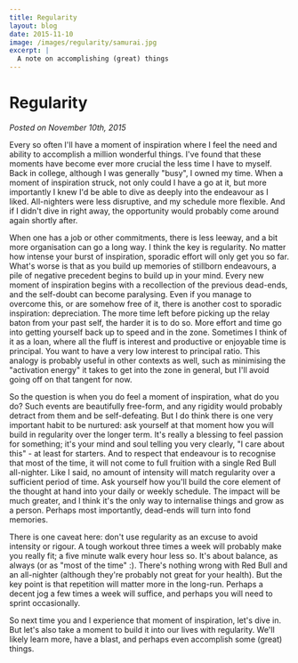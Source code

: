 ```yaml
---
title: Regularity
layout: blog
date: 2015-11-10
image: /images/regularity/samurai.jpg
excerpt: |
  A note on accomplishing (great) things
---
```



# Regularity

_Posted on November 10th, 2015_


Every so often I'll have a moment of inspiration where I feel the need and ability to accomplish a million wonderful things. I've found that these moments have become ever more crucial the less time I have to myself. Back in college, although I was generally "busy", I owned my time. When a moment of inspiration struck, not only could I have a go at it, but more importantly I knew I'd be able to dive as deeply into the endeavour as I liked. All-nighters were less disruptive, and my schedule more flexible. And if I didn't dive in right away, the opportunity would probably come around again shortly after.

When one has a job or other commitments, there is less leeway, and a bit more organisation can go a long way. I think the key is regularity. No matter how intense your burst of inspiration, sporadic effort will only get you so far. What's worse is that as you build up memories of stillborn endeavours, a pile of negative precedent begins to build up in your mind. Every new moment of inspiration begins with a recollection of the previous dead-ends, and the self-doubt can become paralysing. Even if you manage to overcome this, or are somehow free of it, there is another cost to sporadic inspiration: depreciation. The more time left before picking up the relay baton from your past self, the harder it is to do so. More effort and time go into getting yourself back up to speed and in the zone. Sometimes I think of it as a loan, where all the fluff is interest and productive or enjoyable time is principal. You want to have a very low interest to principal ratio. This analogy is probably useful in other contexts as well, such as minimising the "activation energy" it takes to get into the zone in general, but I'll avoid going off on that tangent for now.

So the question is when you do feel a moment of inspiration, what do you do? Such events are beautifully free-form, and any rigidity would probably detract from them and be self-defeating. But I do think there is one very important habit to be nurtured: ask yourself at that moment how you will build in regularity over the longer term. It's really a blessing to feel passion for something; it's your mind and soul telling you very clearly, "I care about this" - at least for starters. And to respect that endeavour is to recognise that most of the time, it will not come to full fruition with a single Red Bull all-nighter. Like I said, no amount of intensity will match regularity over a sufficient period of time. Ask yourself how you'll build the core element of the thought at hand into your daily or weekly schedule. The impact will be much greater, and I think it's the only way to internalise things and grow as a person. Perhaps most importantly, dead-ends will turn into fond memories.

There is one caveat here: don't use regularity as an excuse to avoid intensity or rigour. A tough workout three times a week will probably make you really fit; a five minute walk every hour less so. It's about balance, as always (or as "most of the time" :). There's nothing wrong with Red Bull and an all-nighter (although they're probably not great for your health). But the key point is that repetition will matter more in the long-run. Perhaps a decent jog a few times a week will suffice, and perhaps you will need to sprint occasionally.

So next time you and I experience that moment of inspiration, let's dive in. But let's also take a moment to build it into our lives with regularity. We'll likely learn more, have a blast, and perhaps even accomplish some (great) things.


